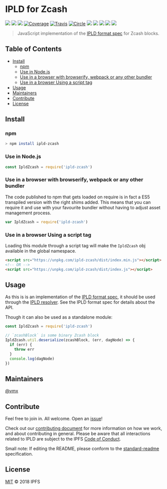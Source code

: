 # IPLD for Zcash

[![](https://img.shields.io/badge/made%20by-Protocol%20Labs-blue.svg?style=flat-square)](http://ipn.io)
[![](https://img.shields.io/badge/project-IPLD-blue.svg?style=flat-square)](http://github.com/ipld/ipld)
[![](https://img.shields.io/badge/freenode-%23ipfs-blue.svg?style=flat-square)](http://webchat.freenode.net/?channels=%23ipfs)
[![Coverage](https://coveralls.io/repos/github/ipld/js-ipld-zcash/badge.svg?branch=master)](https://coveralls.io/github/ipld/js-ipld-zcash?branch=master)
[![Travis](https://travis-ci.org/ipld/js-ipld-zcash.svg?branch=master)](https://travis-ci.org/ipld/js-ipld-zcash)
[![Circle](https://circleci.com/gh/ipld/js-ipld-zcash.svg?style=svg)](https://circleci.com/gh/ipld/js-ipld-zcash)
[![](https://img.shields.io/badge/standard--readme-OK-green.svg?style=flat-square)](https://github.com/RichardLitt/standard-readme)
[![](https://david-dm.org/ipld/js-ipld-zcash.svg?style=flat-square)](https://david-dm.org/ipld/js-ipld-zcash)
[![](https://img.shields.io/badge/code%20style-standard-brightgreen.svg?style=flat-square)](https://github.com/feross/standard)
![](https://img.shields.io/badge/npm-%3E%3D3.0.0-orange.svg?style=flat-square)
![](https://img.shields.io/badge/Node.js-%3E%3D6.0.0-orange.svg?style=flat-square)

> JavaScript implementation of the [IPLD format spec](https://github.com/ipld/interface-ipld-format) for Zcash blocks.

## Table of Contents

- [Install](#install)
  - [npm](#npm)
  - [Use in Node.js](#use-in-nodejs)
  - [Use in a browser with browserify, webpack or any other bundler](#use-in-a-browser-with-browserify-webpack-or-any-other-bundler)
  - [Use in a browser Using a script tag](#use-in-a-browser-using-a-script-tag)
- [Usage](#usage)
- [Maintainers](#maintainers)
- [Contribute](#contribute)
- [License](#license)

## Install

### npm

```sh
> npm install ipld-zcash
```

### Use in Node.js

```JavaScript
const IpldZcash = require('ipld-zcash')
```

### Use in a browser with browserify, webpack or any other bundler

The code published to npm that gets loaded on require is in fact a ES5 transpiled version with the right shims added. This means that you can require it and use with your favourite bundler without having to adjust asset management process.

```JavaScript
var IpldZcash = require('ipld-zcash')
```

### Use in a browser Using a script tag

Loading this module through a script tag will make the `IpldZcash` obj available in the global namespace.

```html
<script src="https://unpkg.com/ipld-zcash/dist/index.min.js"></script>
<!-- OR -->
<script src="https://unpkg.com/ipld-zcash/dist/index.js"></script>
```

## Usage

As this is is an implementation of the [IPLD format spec](https://github.com/ipld/interface-ipld-format), it should be used through the [IPLD resolver](https://github.com/ipld/js-ipld-resolver). See the IPLD format spec for details about the API.

Though it can also be used as a standalone module:

```JavaScript
const IpldZcash = require('ipld-zcash')

// `zcashBlock` is some binary Zcash block
IpldZcash.util.deserialize(zcashBlock, (err, dagNode) => {
  if (err) {
    throw err
  }
  console.log(dagNode)
})
```

## Maintainers

[@vmx](https://github.com/vmx)

## Contribute

Feel free to join in. All welcome. Open an [issue](https://github.com/ipld/js-ipld-zcash/issues)!

Check out our [contributing document](https://github.com/ipld/ipld/blob/master/contributing.md) for more information on how we work, and about contributing in general. Please be aware that all interactions related to IPLD are subject to the IPFS [Code of Conduct](https://github.com/ipfs/community/blob/master/code-of-conduct.md).

Small note: If editing the README, please conform to the [standard-readme](https://github.com/RichardLitt/standard-readme) specification.

## License

[MIT](LICENSE) © 2018 IPFS
